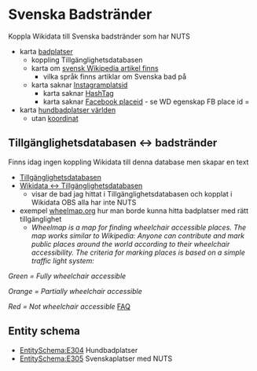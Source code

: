# Svenska Badstränder
Koppla Wikidata till Svenska badstränder som har NUTS
* karta [badplatser](https://w.wiki/3GEr)
  * koppling Tillgänglighetsdatabasen
  * karta om [svensk Wikipedia artikel finns](https://w.wiki/3Gkm)
    * vilka språk finns artiklar om Svenska bad på 
  * karta saknar [Instagramplatsid](https://w.wiki/3Gkw) 
    * karta saknar [HashTag](https://w.wiki/3Gom) 
    * karta saknar [Facebook placeid](https://w.wiki/3Gon) - se WD egenskap FB place id =  
* karta [hundbadplatser världen](https://w.wiki/3Gkg)
   * utan [koordinat](https://w.wiki/3Gkh)
## Tillgänglighetsdatabasen <-> badstränder
Finns idag ingen koppling Wikidata till denna database men skapar en text 
* [Tillgänglighetsdatabasen](https://www.t-d.se/)
* [Wikidata <-> Tillgänglighetsdatabasen](https://w.wiki/3Gou)
  * visar de bad jag hittat i Tillgänglighetsdatabasen och kopplat i Wikidata OBS alla har inte NUTS
* exempel [wheelmap.org](https://wheelmap.org/search) hur man borde kunna hitta badplatser med rätt tillgänglighet
  * <em>Wheelmap is a map for finding wheelchair accessible places. The map works similar to Wikipedia: Anyone can contribute and mark public places around the world according to their wheelchair accessibility. The criteria for marking places is based on a simple traffic light system:

Green = Fully wheelchair accessible

Orange = Partially wheelchair accessible

Red = Not wheelchair accessible</em> [FAQ](https://news.wheelmap.org/en/FAQ/)
 
## Entity schema
* [EntitySchema:E304](https://www.wikidata.org/wiki/EntitySchema:E304) Hundbadplatser
* [EntitySchema:E305](https://www.wikidata.org/wiki/EntitySchema:E305) Svenskaplatser med NUTS

